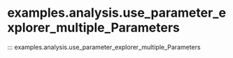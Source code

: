 # examples.analysis.use_parameter_explorer_multiple_Parameters

::: examples.analysis.use_parameter_explorer_multiple_Parameters
